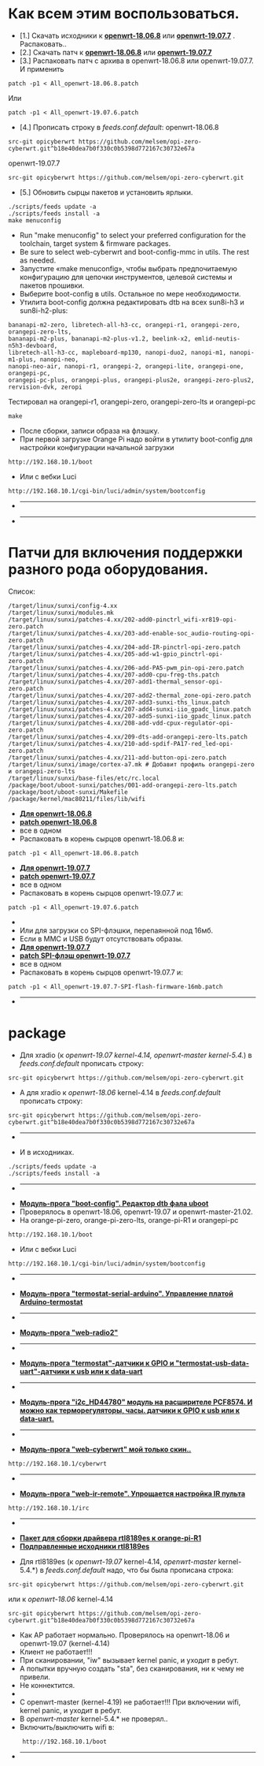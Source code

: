 
# Как всем этим воспользоваться.
- [1.] Скачать исходники к **[openwrt-18.06.8](https://github.com/openwrt/openwrt/archive/v18.06.8.tar.gz)**
 или **[openwrt-19.07.7](https://github.com/openwrt/openwrt/archive/v19.07.7.tar.gz)** . Распаковать..
- [2.] Скачать патч к **[openwrt-18.06.8](https://github.com/melsem/opi-zero-cyberwrt/raw/master/patch/All_openwrt-18.06.8.patch.zip)**
 или **[openwrt-19.07.7](https://github.com/melsem/opi-zero-cyberwrt/raw/master/patch/All_openwrt-19.07.6.MMC.zip)**
- [3.] Распаковать патч с архива в openwrt-18.06.8 или openwrt-19.07.7. И применить
```
patch -p1 < All_openwrt-18.06.8.patch
```
Или
```
patch -p1 < All_openwrt-19.07.6.patch
```
- [4.] Прописать строку в *feeds.conf.default*:
 openwrt-18.06.8
```
src-git opicyberwrt https://github.com/melsem/opi-zero-cyberwrt.git^b18e40dea7b0f330c0b5398d772167c30732e67a
```
 openwrt-19.07.7
```
src-git opicyberwrt https://github.com/melsem/opi-zero-cyberwrt.git
```
- [5.] Обновить сырцы пакетов и установить ярлыки.
```
./scripts/feeds update -a
./scripts/feeds install -a
make menuconfig
```
- Run "make menuconfig" to select your preferred configuration for the toolchain, target system & firmware packages. 
- Be sure to select web-cyberwrt and boot-config-mmc in utils. The rest as needed.
- Запустите «make menuconfig», чтобы выбрать предпочитаемую конфигурацию для цепочки инструментов, целевой системы и пакетов прошивки.
- Выберите boot-config в utils. Остальное по мере необходимости.
- Утилита boot-config должна редактировать dtb на всех sun8i-h3 и sun8i-h2-plus:
```
bananapi-m2-zero, libretech-all-h3-cc, orangepi-r1, orangepi-zero, orangepi-zero-lts, 
bananapi-m2-plus, bananapi-m2-plus-v1.2, beelink-x2, emlid-neutis-n5h3-devboard, 
libretech-all-h3-cc, mapleboard-mp130, nanopi-duo2, nanopi-m1, nanopi-m1-plus, nanopi-neo, 
nanopi-neo-air, nanopi-r1, orangepi-2, orangepi-lite, orangepi-one, orangepi-pc, 
orangepi-pc-plus, orangepi-plus, orangepi-plus2e, orangepi-zero-plus2, rervision-dvk, zeropi
```
Тестировал на orangepi-r1, orangepi-zero, orangepi-zero-lts и orangepi-pc
```
make
```
- После сборки, записи образа на флэшку.
- При первой загрузке Orange Pi надо войти в утилиту boot-config для настройки конфигурации начальной загрузки
```
http://192.168.10.1/boot
```
-  Или с вебки Luci
```
http://192.168.10.1/cgi-bin/luci/admin/system/bootconfig
```

* ---------------------------------------

* ---------------------------------------
# Патчи для включения поддержки разного рода оборудования.
Список:
```
/target/linux/sunxi/config-4.xx
/target/linux/sunxi/modules.mk
/target/linux/sunxi/patches-4.xx/202-add0-pinctrl_wifi-xr819-opi-zero.patch
/target/linux/sunxi/patches-4.xx/203-add-enable-soc_audio-routing-opi-zero.patch
/target/linux/sunxi/patches-4.xx/204-add-IR-pinctrl-opi-zero.patch
/target/linux/sunxi/patches-4.xx/205-add-w1-gpio_pinctrl-opi-zero.patch
/target/linux/sunxi/patches-4.xx/206-add-PA5-pwm_pin-opi-zero.patch
/target/linux/sunxi/patches-4.xx/207-add0-cpu-freg-ths.patch
/target/linux/sunxi/patches-4.xx/207-add1-thermal_sensor-opi-zero.patch
/target/linux/sunxi/patches-4.xx/207-add2-thermal_zone-opi-zero.patch
/target/linux/sunxi/patches-4.xx/207-add3-sunxi-ths_linux.patch
/target/linux/sunxi/patches-4.xx/207-add4-sunxi-iio_gpadc_linux.patch
/target/linux/sunxi/patches-4.xx/207-add5-sunxi-iio_gpadc_linux.patch
/target/linux/sunxi/patches-4.xx/208-add-vdd-cpux-regulator-opi-zero.patch
/target/linux/sunxi/patches-4.xx/209-dts-add-orangepi-zero-lts.patch
/target/linux/sunxi/patches-4.xx/210-add-spdif-PA17-red_led-opi-zero.patch
/target/linux/sunxi/patches-4.xx/211-add-button-opi-zero.patch
/target/linux/sunxi/image/cortex-a7.mk # Добавит профиль orangepi-zero и orangepi-zero-lts
/target/linux/sunxi/base-files/etc/rc.local
/package/boot/uboot-sunxi/patches/001-add-orangepi-zero-lts.patch
/package/boot/uboot-sunxi/Makefile
/package/kernel/mac80211/files/lib/wifi
```
- **[Для openwrt-18.06.8](https://github.com/openwrt/openwrt/archive/v18.06.8.tar.gz)**
- **[patch openwrt-18.06.8](https://github.com/melsem/opi-zero-cyberwrt/raw/master/patch/All_openwrt-18.06.8.patch.zip)**
-  все в одном
-  Распаковать в корень сырцов openwrt-18.06.8 и:
```
patch -p1 < All_openwrt-18.06.8.patch
```
- **[Для openwrt-19.07.7](https://github.com/openwrt/openwrt/archive/v19.07.7.tar.gz)**
- **[patch openwrt-19.07.7](https://github.com/melsem/opi-zero-cyberwrt/raw/master/patch/All_openwrt-19.07.6.MMC.zip)**
-  все в одном
-  Распаковать в корень сырцов openwrt-19.07.7 и:
```
patch -p1 < All_openwrt-19.07.6.patch
```
-  
-  Или для загрузки со SPI-флэшки, перепаянной под 16мб.
-  Если в MMC и USB будут отсутствовать образы.
- **[Для openwrt-19.07.7](https://github.com/openwrt/openwrt/archive/v19.07.7.tar.gz)**
- **[patch SPI-флэш openwrt-19.07.7](https://github.com/melsem/opi-zero-cyberwrt/raw/master/patch/All_openwrt-19.07.7-SPI-flash-firmware-16mb.zip)**
-  все в одном
-  Распаковать в корень сырцов openwrt-19.07.7 и:
```
patch -p1 < All_openwrt-19.07.7-SPI-flash-firmware-16mb.patch
```
* ------------------------------------- 

# package
* Для xradio (к *openwrt-19.07 kernel-4.14, openwrt-master kernel-5.4.*) в *feeds.conf.default* прописать строку:
```
src-git opicyberwrt https://github.com/melsem/opi-zero-cyberwrt.git
```
* А для xradio к *openwrt-18.06* kernel-4.14 в *feeds.conf.default* прописать строку:
```
src-git opicyberwrt https://github.com/melsem/opi-zero-cyberwrt.git^b18e40dea7b0f330c0b5398d772167c30732e67a
```
* -------------------------------------------------------------------------------------
* И в исходниках.
```
./scripts/feeds update -a
./scripts/feeds install -a
```
* -------------------------------------------------------------------------------------
- **[Модуль-прога "boot-config". Редактор dtb фала uboot](https://github.com/melsem/opi-zero-cyberwrt/blob/master/boot-config/boot-config2.png)**
-    Проверялось в openwrt-18.06, openwrt-19.07 и openwrt-master-21.02. 
-   На orange-pi-zero, orange-pi-zero-lts, orange-pi-R1 и orangepi-pc
```
http://192.168.10.1/boot
```
-  Или с вебки Luci
```
http://192.168.10.1/cgi-bin/luci/admin/system/bootconfig
```
* -------------------------------------------------------------------------------------
- **[Модуль-прога "termostat-serial-arduino". Управление платой Arduino-termostat](http://cyber-place.ru/showthread.php?t=2752)**
* -------------------------------------------------------------------------------------
- **[Модуль-прога "web-radio2"](http://cyber-place.ru/showthread.php?t=2731)**
* -------------------------------------------------------------------------------------
- **[Модуль-прога "termostat"-датчики к GPIO и "termostat-usb-data-uart"-датчики к usb или к data-uart](http://cyber-place.ru/showthread.php?t=1214)**
* -------------------------------------------------------------------------------------
- **[Модуль-прога "i2c_HD44780" модуль на расширителе PCF8574. И можно как терморегуляторы, часы. датчики к GPIO  к usb или к data-uart.](http://cyber-place.ru/showthread.php?t=2164)**
* -------------------------------------------------------------------------------------
- **[Модуль-прога "web-cyberwrt" мой только скин..](http://cyber-place.ru/forumdisplay.php?f=44)**
```
http://192.168.10.1/cyberwrt
```
* -------------------------------------------------------------------------------------
- **[Модуль-прога "web-ir-remote". Упрощается настройка IR пульта](https://www.sigmdel.ca/michel/ha/opi/ir_03_en.html)**
```
http://192.168.10.1/irc
```
* -------------------------------------------------------------------------------------
- **[Пакет для сборки драйвера rtl8189es к orange-pi-R1](https://github.com/melsem/opi-zero-cyberwrt/tree/master/rtl8189es)**
- **[Подправленные исходники rtl8189es](https://github.com/melsem/rtl8189ES_linux)**
* Для rtl8189es (к *openwrt-19.07* kernel-4.14, *openwrt-master* kernel-5.4.*) в *feeds.conf.default* надо, что бы была
 прописана строка:
```
src-git opicyberwrt https://github.com/melsem/opi-zero-cyberwrt.git
```
или к *openwrt-18.06* kernel-4.14
```
src-git opicyberwrt https://github.com/melsem/opi-zero-cyberwrt.git^b18e40dea7b0f330c0b5398d772167c30732e67a
```
-    Как AP работает нормально. Проверялось на openwrt-18.06 и openwrt-19.07 (kernel-4.14)
-    Клиент не работает!!!
-    При сканировании, "iw" вызывает kernel panic, и уходит в ребут.
-    А попытки вручную создать "sta", без сканирования, ни к чему не привели.
-    Не коннектится.
-
-    С openwrt-master (kernel-4.19) не работает!!! При включении wifi, kernel panic, и уходит в ребут.
-    В *openwrt-master* kernel-5.4.* не проверял..
-
    Включить/выключить wifi в:
```
    http://192.168.10.1/boot
```
* -------------------------------------------------------------------------------------


